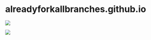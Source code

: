 # alreadyforkallbranches.github.io

<a href="https://alreadyforkallbranches.github.io/"><img  align="center" src="https://github-readme-stats.vercel.app/api/?username=lyk082401&show_icons=true&count_private=true&theme=dark"/></a>

<a href="https://alreadyforkallbranches.github.io/"><img  align="center" src="https://github-readme-stats.vercel.app/api/top-langs/?username=lyk082401&layout=compact&theme=dark"/></a>
